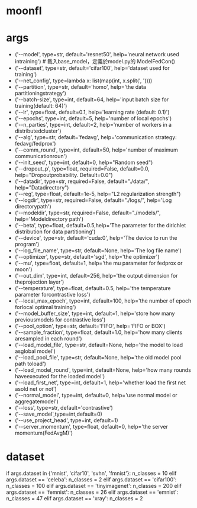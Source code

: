 # moonfl

# args

* ('--model', type=str, default='resnet50', help='neural network used intraining') # 載入base_model，定義於model.py的 ModelFedCon()
* ('--dataset', type=str, default='cifar100', help='dataset used for training')
* ('--net_config', type=lambda x: list(map(int, x.split(', '))))
* ('--partition', type=str, default='homo', help='the data partitioningstrategy')
* ('--batch-size', type=int, default=64, help='input batch size for training(default: 64)')
* ('--lr', type=float, default=0.1, help='learning rate (default: 0.1)')
* ('--epochs', type=int, default=5, help='number of local epochs')
* ('--n_parties', type=int, default=2, help='number of workers in a distributedcluster')
* ('--alg', type=str, default='fedavg', help='communication strategy: fedavg/fedprox')
* ('--comm_round', type=int, default=50, help='number of maximum communicationroun')
* ('--init_seed', type=int, default=0, help="Random seed")
* ('--dropout_p', type=float, required=False, default=0.0, help="Dropoutprobability. Default=0.0")
* ('--datadir', type=str, required=False, default="./data/", help="Datadirectory")
* ('--reg', type=float, default=1e-5, help="L2 regularization strength")
* ('--logdir', type=str, required=False, default="./logs/", help='Log directorypath')
* ('--modeldir', type=str, required=False, default="./models/", help='Modeldirectory path')
* ('--beta', type=float, default=0.5,help='The parameter for the dirichlet distribution for data partitioning')
* ('--device', type=str, default='cuda:0', help='The device to run the program')
* ('--log_file_name', type=str, default=None, help='The log file name')
* ('--optimizer', type=str, default='sgd', help='the optimizer')
* ('--mu', type=float, default=1, help='the mu parameter for fedprox or moon')
* ('--out_dim', type=int, default=256, help='the output dimension for theprojection layer')
* ('--temperature', type=float, default=0.5, help='the temperature parameter forcontrastive loss')
* ('--local_max_epoch', type=int, default=100, help='the number of epoch forlocal optimal training')
* ('--model_buffer_size', type=int, default=1, help='store how many previousmodels for contrastive loss')
* ('--pool_option', type=str, default='FIFO', help='FIFO or BOX')
* ('--sample_fraction', type=float, default=1.0, help='how many clients aresampled in each round')
* ('--load_model_file', type=str, default=None, help='the model to load asglobal model')
* ('--load_pool_file', type=str, default=None, help='the old model pool path toload')
* ('--load_model_round', type=int, default=None, help='how many rounds haveexecuted for the loaded model')
* ('--load_first_net', type=int, default=1, help='whether load the first net asold net or not')
* ('--normal_model', type=int, default=0, help='use normal model or aggregatemodel')
* ('--loss', type=str, default='contrastive')
* ('--save_model',type=int,default=0)
* ('--use_project_head', type=int, default=1)
* ('--server_momentum', type=float, default=0, help='the server momentum(FedAvgM)')
# dataset 
if args.dataset in {'mnist', 'cifar10', 'svhn', 'fmnist'}:    n_classes = 10
elif args.dataset == 'celeba':    n_classes = 2
elif args.dataset == 'cifar100':    n_classes = 100
elif args.dataset == 'tinyimagenet':    n_classes = 200
elif args.dataset == 'femnist':    n_classes = 26
elif args.dataset == 'emnist':    n_classes = 47
elif args.dataset == 'xray': n_classes = 2